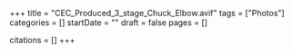 +++
title = "CEC_Produced_3_stage_Chuck_Elbow.avif"
tags = ["Photos"]
categories = []
startDate = ""
draft = false
pages = []

citations = []
+++
